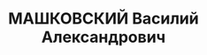---
title: МАШКОВСКИЙ Василий Александрович
description: 'Род. в 1903, Владимирская губ., Александровский уезд, пос. Карабаново,
  русский, обр.: среднее, б/п. Проживал: Москва, ул. Старая Башиловка, д. 10, кв.
  25. Инструктор по стрелковому спорту в Московском инженерно-строительном институте
  им.Куйбышева.

  Арестован 04.09.1937, по адресу: ст. Карабаново Северной ж. д., ул. Центральная,
  д. 16. Обв. в подготовке терактов против руководителей ВКП(б) и советского правительства
  и участии в антисоветском военно-фашистском заговоре. Приговор: ВК ВС СССР, 15.11.1937
  – ВМН. Расстрелян 15.11.1937, г.Москва.

  Реабилитирован ВК ВС СССР 05.09.1957'
---